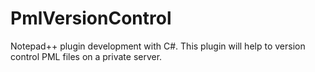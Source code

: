 # PmlVersionControl
Notepad++ plugin development with C#. This plugin will help to version control PML files on a private server. 
